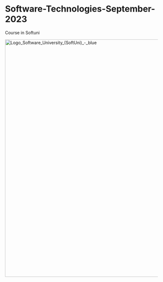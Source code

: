 # Software-Technologies-September-2023
Course in Softuni

<img width="784" alt="Logo_Software_University_(SoftUni)_-_blue" src="https://github.com/user-attachments/assets/146fa8f1-94a4-4345-b791-991774ec75c5">
